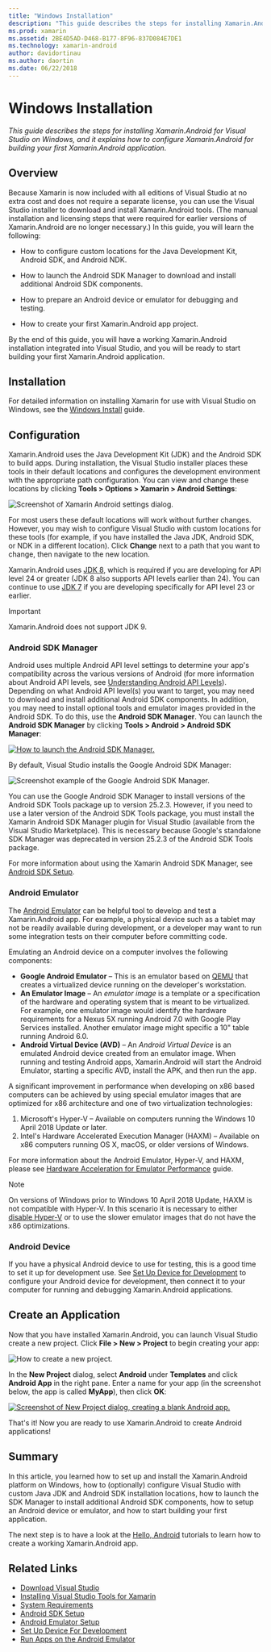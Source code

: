 ```yaml
---
title: "Windows Installation"
description: "This guide describes the steps for installing Xamarin.Android for Visual Studio on Windows, and it explains how to configure Xamarin.Android for building your first Xamarin.Android application."
ms.prod: xamarin
ms.assetid: 2BE4D5AD-D468-B177-8F96-837D084E7DE1
ms.technology: xamarin-android
author: davidortinau
ms.author: daortin
ms.date: 06/22/2018
---
```


# Windows Installation

_This guide describes the steps for installing Xamarin.Android for Visual Studio on Windows, and it explains how to configure Xamarin.Android for building your first Xamarin.Android application._

## Overview

Because Xamarin is now included with all editions of Visual Studio at
no extra cost and does not require a separate license, you can use the
Visual Studio installer to download and install Xamarin.Android tools.
(The manual installation and licensing steps that were required for
earlier versions of Xamarin.Android are no longer necessary.) In this
guide, you will learn the following:

- How to configure custom locations for the Java Development Kit,
    Android SDK, and Android NDK.

- How to launch the Android SDK Manager to download and install
    additional Android SDK components.

- How to prepare an Android device or emulator for debugging and
    testing.

- How to create your first Xamarin.Android app project.

By the end of this guide, you will have a working Xamarin.Android
installation integrated into Visual Studio, and you will be ready to
start building your first Xamarin.Android application.

## Installation

For detailed information on installing Xamarin for use with Visual
Studio on Windows, see the
[Windows Install](~/get-started/installation/windows.md)
guide.

## Configuration

Xamarin.Android uses the Java Development Kit (JDK) and the Android SDK
to build apps. During installation, the Visual Studio installer places
these tools in their default locations and configures the development
environment with the appropriate path configuration. You can view and
change these locations by clicking **Tools > Options > Xamarin >
Android Settings**:

![Screenshot of Xamarin Android settings dialog.](windows-images/07-settings.png)

For most users these default locations will work without further
changes. However, you may wish to configure Visual Studio with custom
locations for these tools (for example, if you have installed the Java
JDK, Android SDK, or NDK in a different location). Click **Change**
next to a path that you want to change, then navigate to the new
location.

Xamarin.Android uses
[JDK 8](https://www.oracle.com/technetwork/java/javase/downloads/jdk8-downloads-2133151.html),
which is required if you are developing for API level 24 or greater
(JDK 8 also supports API levels earlier than 24). You can continue to
use
[JDK 7](https://www.oracle.com/technetwork/java/javase/downloads/jdk7-downloads-1880260.html)
if you are developing specifically for API level 23 or earlier.

> [!IMPORTANT]
> Xamarin.Android does not support JDK 9.

### Android SDK Manager

Android uses multiple Android API level settings to determine your
app's compatibility across the various versions of Android (for more
information about Android API levels, see
[Understanding Android API Levels](~/android/app-fundamentals/android-api-levels.md)).
Depending on what Android API level(s) you want to target, you may need
to download and install additional Android SDK components. In addition,
you may need to install optional tools and emulator images provided in
the Android SDK. To do this, use the **Android SDK Manager**. You can
launch the **Android SDK Manager** by clicking **Tools > Android >
Android SDK Manager**:

[![How to launch the Android SDK Manager.](windows-images/08-sdk-manager-sml.png)](windows-images/08-sdk-manager.png#lightbox)

By default, Visual Studio installs the Google Android SDK Manager:

![Screenshot example of the Google Android SDK Manager.](windows-images/09-google-sdk-manager.png)

You can use the Google Android SDK Manager to install versions of the
Android SDK Tools package up to version 25.2.3. However, if you need to
use a later version of the Android SDK Tools package, you must install
the Xamarin Android SDK Manager plugin for Visual Studio (available
from the Visual Studio Marketplace). This is necessary because Google's
standalone SDK Manager was deprecated in version 25.2.3 of the Android
SDK Tools package. 

For more information about using the Xamarin Android SDK Manager, see
[Android SDK Setup](~/android/get-started/installation/android-sdk.md).

### Android Emulator

The [Android Emulator](https://developer.android.com/studio/run/emulator) can be helpful tool to develop and test a Xamarin.Android app. For example, a physical device such as a tablet may not be readily available during development, or a developer may want to run some integration tests on their computer before committing code.

Emulating an Android device on a computer involves the following components:

- **Google Android Emulator** &ndash; This is an emulator based on [QEMU](https://www.qemu.org/) that creates a virtualized device running on the developer's workstation.
- **An Emulator Image** &ndash; An _emulator image_ is a template or a specification of the hardware and operating system that is meant to be virtualized. For example, one emulator image would identify the hardware requirements for a Nexus 5X running Android 7.0 with Google Play Services installed. Another emulator image might specific a 10" table running Android 6.0.
- **Android Virtual Device (AVD)** &ndash; An _Android Virtual Device_ is an emulated Android device created from an emulator image. When running and testing Android apps, Xamarin.Android will start the Android Emulator, starting a specific AVD, install the APK, and then run the app.

A significant improvement in performance when developing on x86 based computers can be achieved by using special emulator images that are optimized for x86 architecture and one of two virtualization technologies:

1. Microsoft's Hyper-V &ndash; Available on computers running the Windows 10 April 2018 Update or later.
2. Intel's Hardware Accelerated Execution Manager (HAXM) &ndash; Available on x86 computers running OS X, macOS, or older versions of Windows.

For more information about the Android Emulator, Hyper-V, and HAXM, please see [Hardware Acceleration for Emulator Performance](~/android/get-started/installation/android-emulator/hardware-acceleration.md) guide.

> [!NOTE]
> On versions of Windows prior to Windows 10 April 2018 Update, HAXM is not compatible with Hyper-V. In this scenario it is necessary 
to either [disable Hyper-V](~/android/get-started/installation/android-emulator/troubleshooting.md#disable-hyperv) or to use the slower emulator images that do not have the x86 optimizations.

<a name="device"></a>

### Android Device

If you have a physical Android device to use for testing, this is a
good time to set it up for development use. See
[Set Up Device for Development](~/android/get-started/installation/set-up-device-for-development.md)
to configure your Android device for development, then connect it to
your computer for running and debugging Xamarin.Android applications.

## Create an Application

Now that you have installed Xamarin.Android, you can launch Visual
Studio create a new project. Click **File > New > Project** to begin
creating your app:

![How to create a new project.](windows-images/10-new-project.png)

In the **New Project** dialog, select **Android** under **Templates** and
click **Android App** in the right pane. Enter a name for
your app (in the screenshot below, the app is called **MyApp**), then
click **OK**:

[![Screenshot of New Project dialog, creating a blank Android app.](windows-images/11-first-app-sml.w157.png)](windows-images/11-first-app.w157.png#lightbox)

That's it! Now you are ready to use Xamarin.Android to create
Android applications!

## Summary

In this article, you learned how to set up and install the
Xamarin.Android platform on Windows, how to (optionally) configure
Visual Studio with custom Java JDK and Android SDK installation
locations, how to launch the SDK Manager to install additional Android
SDK components, how to setup an Android device or emulator, and how to
start building your first application.

The next step is to have a look at the 
[Hello, Android](~/android/get-started/hello-android/index.md)
tutorials to learn how to create a working Xamarin.Android app.

## Related Links

- [Download Visual Studio](https://visualstudio.microsoft.com/vs/)
- [Installing Visual Studio Tools for Xamarin](~/get-started/installation/windows.md)
- [System Requirements](~/cross-platform/get-started/requirements.md)
- [Android SDK Setup](~/android/get-started/installation/android-sdk.md)
- [Android Emulator Setup](~/android/get-started/installation/android-emulator/index.md)
- [Set Up Device For Development](~/android/get-started/installation/set-up-device-for-development.md)
- [Run Apps on the Android Emulator](https://developer.android.com/studio/run/emulator#Requirements)

